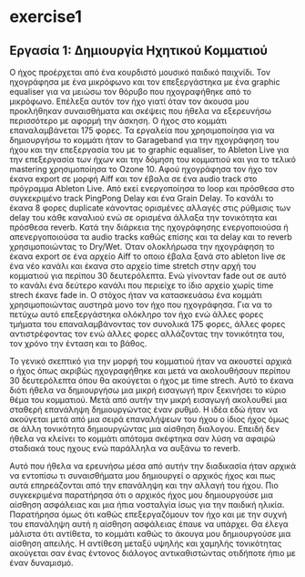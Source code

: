 # exercise1
## Εργασία 1: Δημιουργία Ηχητικού Κομματιού



 Ο ήχος προέρχεται από ένα κουρδιστό μουσικό παιδικό παιχνίδι. Τον ηχογράφησα με ένα μικρόφωνο και τον επεξεργάστηκα με ένα graphic equaliser για να μειώσω τον θόρυβο που ηχογραφήθηκε από το μικρόφωνο. Επέλεξα αυτόν τον ήχο γιατί όταν τον άκουσα μου προκλήθηκαν συναισθήματα και σκέψεις που ήθελα να εξερευνήσω περισσότερο με αφορμή την άσκηση. Ο ήχος στο κομμάτι επαναλαμβάνεται 175 φορες. Τα εργαλεία που χρησιμοποίησα για να δημιουργήσω το κομμάτι ήταν το Garageband για την ηχογράφηση του ήχου και την επεξεργασία του με το graphic equaliser, το Ableton Live για την επεξεργασία των ήχων και την δόμηση του κομματιού και για το τελικό mastering χρησιμοποίησα το Ozone 10. Αφού ηχογράφησα τον ήχο τον έκανα export σε μορφή Αiff και τον έβαλα σε ένα audio track στο πρόγραμμα Ableton Live. Από εκεί ενεργοποίησα το loop και πρόσθεσα στο συγκεκριμένο track PingPong Delay και ένα Grain Delay. Το κανάλι το έκανα 8 φορες duplicate κάνοντας ορισμένες αλλαγές στις ρύθμισις των delay του κάθε καναλιού ενώ σε ορισμένα άλλαξα την τονικότητα και πρόσθεσα reverb. Κατά την διάρκεια της ηχογράφησης ενεργοποιούσα ή απενεργοποιούσα τα audio tracks καθώς επίσης και τα delay και το reverb χρησιμοποιώντας το Dry/Wet. Όταν ολοκλήρωσα την ηχογράφηση το έκανα export σε ένα αρχείο Aiff το οποιο έβαλα ξανά στο ableton live σε ένα νέο κανάλι και έκανα στο αρχείο time stretch στην αρχή του κομματιού για περίπου 30 δευτερόλεπτα. Ενώ γίνονταν fade out σε αυτό το κανάλι ένα δεύτερο κανάλι που περιείχε το ίδιο αρχείο χωρίς time strech έκανε fade in. Ο στόχος ήταν να κατασκευάσω ένα κομμάτι χρησιμοποιώντας αυστηρά μονο τον ήχο που ηχογράφησα. Για να το πετύχω αυτό επεξεργάστηκα ολόκληρο τον ήχο ενώ άλλες φορες τμήματα του επαναλαμβάνοντας τον συνολικά 175 φορες, άλλες φορες αντιστρέφοντας τον ενώ άλλες φορες αλλάζοντας την τονικότητα του, τον χρόνο την ένταση και το βάθος.
 
Το γενικό σκεπτικό για την μορφή του κομματιού ήταν να ακουστεί αρχικά ο ήχος όπως ακριβώς ηχογραφήθηκε και μετά να ακολουθήσουν περίπου 30 δευτερόλεπτα όπου θα ακούγεται ο ήχος με time strech. Αυτό το έκανα διότι ήθελα να δημιουργήσω μια μικρή εισαγωγή πριν ξεκινήσει το κύριο θέμα του κομματιού. Μετά από αυτήν την μικρή εισαγωγή ακολουθεί μια σταθερή επανάληψη δημιουργώντας έναν ρυθμό. Η ιδέα εδώ ήταν να ακούγεται μετά από μια σειρά επαναλήψεων του ήχου ο ίδιος ήχος όμως σε άλλη τονικότητα δημιουργώντας μια αίσθηση διαλογου. Επειδή δεν ήθελα να κλείνει το κομμάτι απότομα σκέφτηκα σαν λύση να αφαιρώ σταδιακά τους ηχους ενώ παράλληλα να αυξάνω το reverb.

 Αυτό που ήθελα να ερευνήσω μέσα από αυτήν την διαδικασία ήταν αρχικά να εντοπίσω τι συναισθήματα μου δημιουργεί ο αρχικός ήχος και πως αυτά επηρεάζονται από την επανάληψη και την αλλαγή του ήχου. Πιο συγκεκριμένα παρατήρησα ότι ο αρχικός ήχος μου δημιουργούσε μια αίσθηση ασφάλειας και μια ήπια νοσταλγία ίσως για την παιδική ηλικία. Παρατήρησα όμως ότι καθώς επεξεργαζόμουν τον ήχο και με την συχνή του επανάληψη αυτή η αίσθηση ασφάλειας έπαυε να υπάρχει. Θα έλεγα μάλιστα ότι αντίθετα, το κομμάτι καθώς το άκουγα μου δημιουργούσε μια αίσθηση απειλής. Η αντίθεση μεταξύ υψηλής και χαμηλής τονικότητας ακούγεται σαν ένας έντονος διάλογος αντικαθιστώντας οτιδήποτε ήπιο με έναν δυναμισμό.
